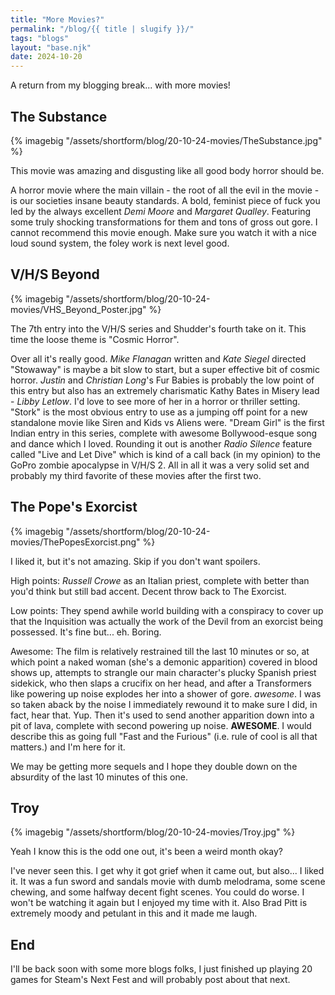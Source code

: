 ```yaml
---
title: "More Movies?"
permalink: "/blog/{{ title | slugify }}/"
tags: "blogs"
layout: "base.njk"
date: 2024-10-20
---
```


A return from my blogging break... with more movies!
<!-- excerpt -->

## The Substance

{% imagebig "/assets/shortform/blog/20-10-24-movies/TheSubstance.jpg" %}

This movie was amazing and disgusting like all good body horror should be.

A horror movie where the main villain - the root of all the evil in the movie - is our societies insane beauty standards. A bold, feminist piece of fuck you led by the always excellent *Demi Moore* and *Margaret Qualley*. Featuring some truly shocking transformations for them and tons of gross out gore. I cannot recommend this movie enough. Make sure you watch it with a nice loud sound system, the foley work is next level good.

## V/H/S Beyond

{% imagebig "/assets/shortform/blog/20-10-24-movies/VHS_Beyond_Poster.jpg" %}

The 7th entry into the V/H/S series and Shudder's fourth take on it. This time the loose theme is "Cosmic Horror". 

Over all it's really good. *Mike Flanagan* written and *Kate Siegel* directed "Stowaway" is maybe a bit slow to start, but a super effective bit of cosmic horror. *Justin* and *Christian Long*'s Fur Babies is probably the low point of this entry but also has an extremely charismatic Kathy Bates in Misery lead - *Libby Letlow*. I'd love to see more of her in a horror or thriller setting. "Stork" is the most obvious entry to use as a jumping off point for a new standalone movie like Siren and Kids vs Aliens were. "Dream Girl" is the first Indian entry in this series, complete with awesome Bollywood-esque song and dance which I loved. Rounding it out is another *Radio Silence* feature called "Live and Let Dive" which is kind of a call back (in my opinion) to the GoPro zombie apocalypse in V/H/S 2. All in all it was a very solid set and probably my third favorite of these movies after the first two.

## The Pope's Exorcist

{% imagebig "/assets/shortform/blog/20-10-24-movies/ThePopesExorcist.png" %}

I liked it, but it's not amazing. Skip if you don't want spoilers.

High points: *Russell Crowe* as an Italian priest, complete with better than you'd think but still bad accent. Decent throw back to The Exorcist.

Low points: They spend awhile world building with a conspiracy to cover up that the Inquisition was actually the work of the Devil from an exorcist being possessed. It's fine but... eh. Boring.

Awesome: The film is relatively restrained till the last 10 minutes or so, at which point a naked woman (she's a demonic apparition) covered in blood shows up, attempts to strangle our main character's plucky Spanish priest sidekick, who then slaps a crucifix on her head, and after a Transformers like powering up noise explodes her into a shower of gore. *awesome*. I was so taken aback by the noise I immediately rewound it to make sure I did, in fact, hear that. Yup. Then it's used to send another apparition down into a pit of lava, complete with second powering up noise. **AWESOME**. I would describe this as going full "Fast and the Furious" (i.e. rule of cool is all that matters.) and I'm here for it.

We may be getting more sequels and I hope they double down on the absurdity of the last 10 minutes of this one.

## Troy

{% imagebig "/assets/shortform/blog/20-10-24-movies/Troy.jpg" %}

Yeah I know this is the odd one out, it's been a weird month okay?

I've never seen this. I get why it got grief when it came out, but also... I liked it. It was a fun sword and sandals movie with dumb melodrama, some scene chewing, and some halfway decent fight scenes. You could do worse. I won't be watching it again but I enjoyed my time with it. Also Brad Pitt is extremely moody and petulant in this and it made me laugh.

## End

I'll be back soon with some more blogs folks, I just finished up playing 20 games for Steam's Next Fest and will probably post about that next.